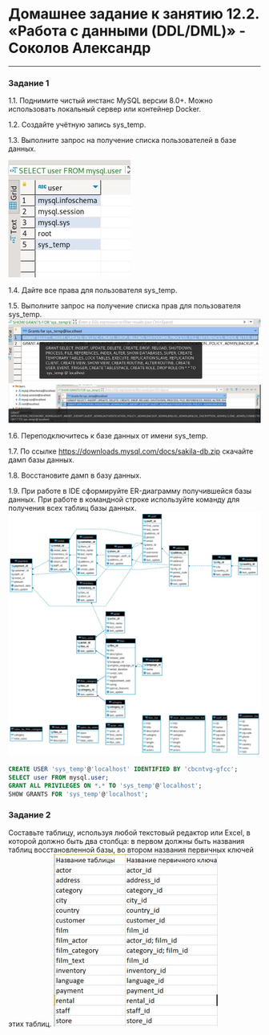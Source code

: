 # Домашнее задание к занятию 12.2. «Работа с данными (DDL/DML)» - Соколов Александр

---

### Задание 1
1.1. Поднимите чистый инстанс MySQL версии 8.0+. Можно использовать локальный сервер или контейнер Docker.

1.2. Создайте учётную запись sys_temp. 

1.3. Выполните запрос на получение списка пользователей в базе данных.

![1-1](https://github.com/sakol86/netology/blob/ready/img/1-1.jpeg)

1.4. Дайте все права для пользователя sys_temp. 

1.5. Выполните запрос на получение списка прав для пользователя sys_temp. 
![1-2](https://github.com/sakol86/netology/blob/ready/img/1-2.jpeg)
![1-3](https://github.com/sakol86/netology/blob/ready/img/1-3.jpeg)

1.6. Переподключитесь к базе данных от имени sys_temp.

1.7. По ссылке https://downloads.mysql.com/docs/sakila-db.zip скачайте дамп базы данных.

1.8. Восстановите дамп в базу данных.

1.9. При работе в IDE сформируйте ER-диаграмму получившейся базы данных. При работе в командной строке используйте команду для получения всех таблиц базы данных.
![1-4](https://github.com/sakol86/netology/blob/ready/img/photo1674996577.jpeg)

```sql
CREATE USER 'sys_temp'@'localhost' IDENTIFIED BY 'cbcntvg-gfcc';
SELECT user FROM mysql.user;
GRANT ALL PRIVILEGES ON *.* TO 'sys_temp'@'localhost';
SHOW GRANTS FOR 'sys_temp'@'localhost';
```


### Задание 2
Составьте таблицу, используя любой текстовый редактор или Excel, в которой должно быть два столбца: в первом должны быть названия таблиц восстановленной базы, во втором названия первичных ключей этих таблиц. 
![2-1](https://github.com/sakol86/netology/blob/ready/img/2-1.JPG)
